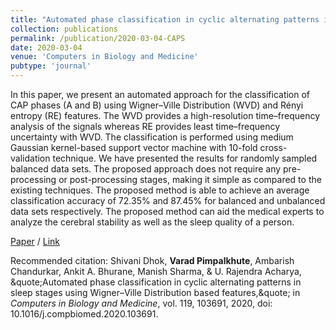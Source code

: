 ```yaml
---
title: "Automated phase classification in cyclic alternating patterns in sleep stages using Wigner–Ville Distribution based features"
collection: publications
permalink: /publication/2020-03-04-CAPS
date: 2020-03-04
venue: 'Computers in Biology and Medicine'
pubtype: 'journal'
---
```


In this paper, we present an automated approach for the classification of CAP phases (A and B) using Wigner–Ville Distribution (WVD) and Rényi entropy (RE) features. The WVD provides a high-resolution time–frequency analysis of the signals whereas RE provides least time–frequency uncertainty with WVD. The classification is performed using medium Gaussian kernel-based support vector machine with 10-fold cross-validation technique. We have presented the results for randomly sampled balanced data sets. The proposed approach does not require any pre-processing or post-processing stages, making it simple as compared to the existing techniques. The proposed method is able to achieve an average classification accuracy of 72.35% and 87.45% for balanced and unbalanced data sets respectively. The proposed method can aid the medical experts to analyze the cerebral stability as well as the sleep quality of a person.

[Paper](/files/publications/CAPS.pdf) / [Link](https://www.sciencedirect.com/science/article/abs/pii/S0010482520300809)
 
Recommended citation: Shivani Dhok, **Varad Pimpalkhute**, Ambarish Chandurkar, Ankit A. Bhurane, Manish Sharma, & U. Rajendra Acharya, &quote;Automated phase classification in cyclic alternating patterns in sleep stages using Wigner–Ville Distribution based features,&quote; in <i>Computers in Biology and Medicine</i>, vol. 119, 103691, 2020, doi: 10.1016/j.compbiomed.2020.103691.